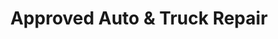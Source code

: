 ---
title: "Approved Auto & Truck Repair"
url: /netcong/approved-auto-und-truck-repair/
shop: Autowerkstatt
---